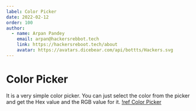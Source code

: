 ```yaml
---
label: Color Picker
date: 2022-02-12
order: 100
author:
  - name: Arpan Pandey
    email: arpan@hackersrebbot.tech
    link: https://hackersreboot.tech/about
    avatar: https://avatars.dicebear.com/api/bottts/Hackers.svg
---
```


# Color Picker
It is a very simple color picker. You can just select the color from the picker and get the Hex value and the RGB value for it.
[!ref Color Picker](https://devarmyknife.hackersreboot.tech/misc/colorPicker)